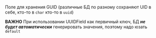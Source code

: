 Поле для хранения GUID (различные БД по разному сохраняют UID в себе, кто-то в `char` кто-то в `uuid`)

**ВАЖНО**
При использовании UUIDField как первичный ключ, БД ***не будет автоматически*** генерировать значения, поэтому надо юзать `default`
